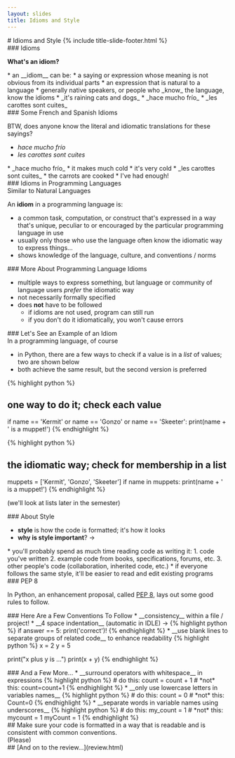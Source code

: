 ```yaml
---
layout: slides
title: Idioms and Style 
---
```


<section markdown="block" class="title-slide">
#  Idioms and Style
{% include title-slide-footer.html %}
</section>


<section markdown="block">
###  Idioms

__What's an idiom?__

<div class="incremental" markdown="block">
* an __idiom__ can be:
	* a saying or expression whose meaning is not obvious from its individual parts  
	* an expression that is natural to a language
* generally native speakers, or people who _know_ the language, know the idioms
	* _it's raining cats and dogs_
	* _hace mucho frío_
	* _les carottes sont cuites_
</div>
</section>

<section markdown="block">
###  Some French and Spanish Idioms


BTW, does anyone know the literal and idiomatic translations for these sayings?

* _hace mucho frío_
* _les carottes sont cuites_

<div class="incremental" markdown="block">
* _hace mucho frío_
	* it makes much cold
	* it's very cold
* _les carottes sont cuites_
	* the carrots are cooked
	* I've had enough!
</div>
</section>


<section markdown="block">
###  Idioms in Programming Languages
<aside>Similar to Natural Languages</aside>

An __idiom__ in a programming language is:

* a common task, computation, or construct that's expressed in a way that's unique, peculiar to or encouraged by the particular programming language in use
* usually only those who use the language often know the idiomatic way to express things...
* shows knowledge of the language, culture, and conventions / norms
</section>

<section markdown="block">
###  More About Programming Language Idioms

* multiple ways to express something, but language or community of language users _prefer_ the idiomatic way
* not necessarily formally specified
* does __not__ have to be followed	
	* if idioms are not used, program can still run 
	* if you don't do it idiomatically, you won't cause errors
</section>

<section markdown="block">
###  Let's See an Example of an Idiom

<aside>In a programming language, of course</aside>

* in Python, there are a few ways to check if a value is in a _list_ of values; two are shown below
* both achieve the same result, but the second version is preferred

{% highlight python %}
#  one way to do it; check each value
if name == 'Kermit' or name == 'Gonzo' or name == 'Skeeter':
    print(name + ' is a muppet!')
{% endhighlight %}

{% highlight python %}
#  the idiomatic way; check for membership in a list
muppets = ['Kermit', 'Gonzo', 'Skeeter']
if name in muppets:
    print(name + ' is a muppet!')
{% endhighlight %}


(we'll look at lists later in the semester)
</section>

<section markdown="block">
###  About Style

* __style__ is how the code is formatted; it's how it looks
* __why is style important__?  &rarr;

<div class="incremental" markdown="block">
* you'll probably spend as much time reading code as writing it:
	1. code you've written
	2. example code from books, specifications, forums, etc.
	3. other people's code (collaboration, inherited code, etc.)
* if everyone follows the same style, it'll be easier to read and edit existing programs
</div>
</section>


<section markdown="block">
###  PEP 8

In Python, an enhancement proposal, called [PEP 8](http://www.python.org/dev/peps/pep-0008/), lays out some good rules to follow.

</section>


<section markdown="block">
###  Here Are a Few Conventions To Follow
* __consistency__ within a file / project!
* __4 space indentation__ (automatic in IDLE) &rarr;
{% highlight python %}
if answer == 5:
    print('correct')!
{% endhighlight %}
* __use blank lines to separate groups of related code__ to enhance readability
{% highlight python %}
x = 2
y = 5

print("x plus y is ...")
print(x + y)
{% endhighlight %}
</section>

<section markdown="block">
###  And a Few More...
* __surround operators with whitespace__ in expressions
{% highlight python %}
#  do this:
count = count + 1
#  *not* this:
count=count+1
{% endhighlight %}
* __only use lowercase letters in variables names__
{% highlight python %}
#  do this:
count = 0
#  *not* this:
Count=0
{% endhighlight %}
* __separate words in variable names using underscores__
{% highlight python %}
#  do this:
my_count = 1
#  *not* this:
mycount = 1
myCount = 1
{% endhighlight %}
<!--_ -->
</section>

<section markdown="block">
##  Make sure your code is formatted in a way that is readable and is consistent with common conventions.

<aside>(Please)</aside>
</section>

<section markdown="block">
##  [And on to the review...](review.html)

</section>
